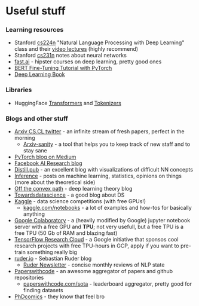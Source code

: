 # Useful stuff

### Learning resources
* Stanford [cs224n](http://web.stanford.edu/class/cs224n/index.html) "Natural Language Processing with Deep Learning" class and their [video lectures](https://www.youtube.com/watch?v=8rXD5-xhemo&list=PLoROMvodv4rOhcuXMZkNm7j3fVwBBY42z) (highly recommend)
* Stanford [cs231n](http://cs231n.github.io/) notes about neural networks
* [fast.ai](https://fast.ai) - hipster courses on deep learning, pretty good ones
* [BERT Fine-Tuning Tutorial with PyTorch](https://mccormickml.com/2019/07/22/BERT-fine-tuning/)
* [Deep Learning Book](https://www.deeplearningbook.org/)

### Libraries
* HuggingFace [Transformers](https://github.com/huggingface/transformers) and [Tokenizers](https://github.com/huggingface/tokenizers)

### Blogs and other stuff
* [Arxiv CS.CL twitter](https://twitter.com/arxiv_cs_cl) - an infinite stream of fresh papers, perfect in the morning
    * [Arxiv-sanity](http://www.arxiv-sanity.com/search?q=cs.CL) - a tool that helps you to keep track of new staff and to stay sane
* [PyTorch blog on Medium](https://medium.com/pytorch)
* [Facebook AI Research blog](https://ai.facebook.com/blog/)
* [Distill.pub](https://distill.pub) - an excellent blog with visualizations of difficult NN concepts
* [Inference](https://www.inference.vc) - posts on machine learning, statistics, opinions on things (more about the theoretical side)
* [Off the convex path](http://www.offconvex.org/) - deep learning theory blog
* [Towardsdatascience](https://towardsdatascience.com) - a good blog about DS
* [Kaggle](https://kaggle.com) - data science competitions (with free GPUs!)
    * [kaggle.com/notebooks](https://kaggle.com/notebooks) - a lot of examples and how-tos for basically anything
* [Google Colaboratory](https://colab.research.google.com) - a (heavily modified by Google) jupyter notebook server with a free GPU and **TPU**; not very usefull, but a free TPU is a free TPU (50 Gb of RAM and blazing fast)
* [TensorFlow Research Cloud](https://www.tensorflow.org/tfrc) - a Google initiative that sponsos cool research projects with free TPU-hours in GCP, apply if you want to pre-train something really big
* [ruder.io](https://ruder.io) - Sebastian Ruder blog
    * [Ruder Newsletter](https://ruder.io/nlp-news/) - concise monthly reviews of NLP state
* [Paperswithcode](https://paperswithcode.com) - an awesome aggregator of papers and github repositories
    * [paperswithcode.com/sota](https://paperswithcode.com/sota) - leaderboard aggregator, pretty good for finding datasets
* [PhDcomics](http://phdcomics.com/) - they know that feel bro

